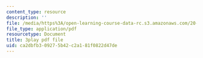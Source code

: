 ```yaml
---
content_type: resource
description: ''
file: /media/https%3A/open-learning-course-data-rc.s3.amazonaws.com/20-219-becoming-the-next-bill-nye-writing-and-hosting-the-educational-show-january-iap-2015/ca2dbfb309275b42c2a181f0822d47de_VQi6t2NfWig.pdf
file_type: application/pdf
resourcetype: Document
title: 3play pdf file
uid: ca2dbfb3-0927-5b42-c2a1-81f0822d47de
---
```

